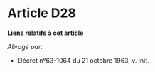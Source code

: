 # Article D28

**Liens relatifs à cet article**

_Abrogé par_:

  - Décret n°63-1064 du 21 octobre 1963, v. init.
